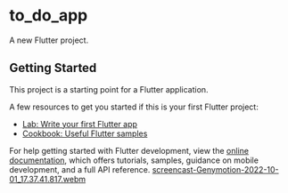# to_do_app

A new Flutter project.

## Getting Started

This project is a starting point for a Flutter application.

A few resources to get you started if this is your first Flutter project:

- [Lab: Write your first Flutter app](https://docs.flutter.dev/get-started/codelab)
- [Cookbook: Useful Flutter samples](https://docs.flutter.dev/cookbook)

For help getting started with Flutter development, view the
[online documentation](https://docs.flutter.dev/), which offers tutorials,
samples, guidance on mobile development, and a full API reference.
[screencast-Genymotion-2022-10-01_17.37.41.817.webm](https://user-images.githubusercontent.com/67444975/193417213-14976ba7-e9a0-40d4-91b8-2c256035595e.webm)
